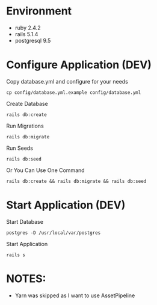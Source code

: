 # Environment

* ruby 2.4.2
* rails 5.1.4
* postgresql 9.5

# Configure Application (DEV)

Copy database.yml and configure for your needs

```
cp config/database.yml.example config/database.yml
```

Create Database

```
rails db:create
```

Run Migrations

```
rails db:migrate
```

Run Seeds

```
rails db:seed
```

Or You Can Use One Command

```
rails db:create && rails db:migrate && rails db:seed
```

# Start Application (DEV)

Start Database

```
postgres -D /usr/local/var/postgres
```

Start Application

```
rails s
```

# NOTES:

* Yarn was skipped as I want to use AssetPipeline
